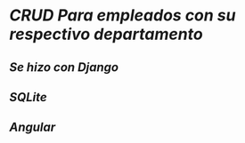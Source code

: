  # _CRUD Para empleados con su respectivo departamento_  

## _Se hizo con Django_

## _SQLite_

## _Angular_


